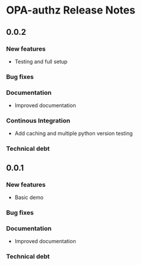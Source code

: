 # OPA-authz Release Notes

## 0.0.2

### New features

- Testing and full setup

### Bug fixes

### Documentation

- Improved documentation

### Continous Integration

- Add caching and multiple python version testing

### Technical debt

## 0.0.1

### New features

- Basic demo

### Bug fixes

### Documentation

- Improved documentation

### Technical debt
